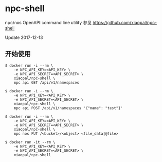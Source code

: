 npc-shell
===
npc/nos OpenAPI command line utility
参见 https://github.com/xiaopal/npc-shell

Update 2017-12-13

开始使用
---
```
$ docker run -i --rm \
    -e NPC_API_KEY=<API_KEY> \
    -e NPC_API_SECRET=<API_SECRET> \
    xiaopal/npc-shell \
	npc api GET /api/v1/namespaces

$ docker run -i --rm \
    -e NPC_API_KEY=<API_KEY> \
    -e NPC_API_SECRET=<API_SECRET> \
    xiaopal/npc-shell \
	npc api POST /api/v1/namespaces '{"name": "test"}'

$ docker run -i --rm \
    -e NPC_API_KEY=<API_KEY> \
    -e NPC_API_SECRET=<API_SECRET> \
    xiaopal/npc-shell \
	npc nos PUT /<bucket>/<object> <file_data|@file>

$ docker run -it --rm \
    -e NPC_API_KEY=<API_KEY> \
    -e NPC_API_SECRET=<API_SECRET> \
    xiaopal/npc-shell

```
